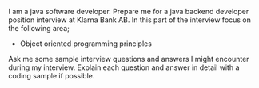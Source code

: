 

I am a java software developer. Prepare me for a java backend developer position interview at Klarna Bank AB.
In this part of the interview focus on the following area;

- Object oriented programming principles

Ask me some sample interview questions and answers I might encounter during my interview.
Explain each question and answer in detail with a coding sample if possible.
